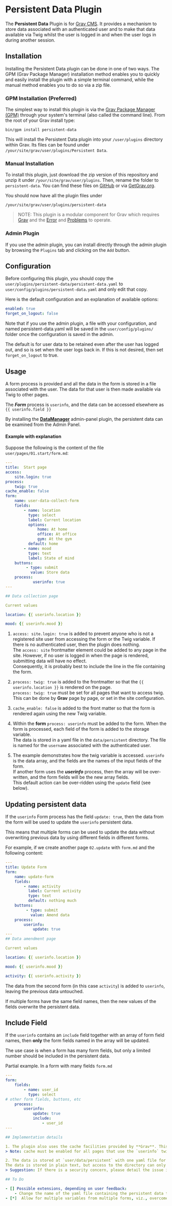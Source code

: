 # Persistent Data Plugin

The **Persistent Data** Plugin is for [Grav CMS](http://github.com/getgrav/grav). It provides a mechanism to store data associated with an authenticated user and to make that data available via Twig whilst the user is logged in and when the user logs in during another session.

## Installation

Installing the Persistent Data plugin can be done in one of two ways. The GPM (Grav Package Manager) installation method enables you to quickly and easily install the plugin with a simple terminal command, while the manual method enables you to do so via a zip file.

### GPM Installation (Preferred)

The simplest way to install this plugin is via the [Grav Package Manager (GPM)](http://learn.getgrav.org/advanced/grav-gpm) through your system's terminal (also called the command line).  From the root of your Grav install type:

    bin/gpm install persistent-data

This will install the Persistent Data plugin into your `/user/plugins` directory within Grav. Its files can be found under `/your/site/grav/user/plugins/Persistent Data`.

### Manual Installation

To install this plugin, just download the zip version of this repository and unzip it under `/your/site/grav/user/plugins`. Then, rename the folder to `persistent-data`. You can find these files on [GitHub](https://github.com/finanalyst/grav-plugin-persistent-data) or via [GetGrav.org](http://getgrav.org/downloads/plugins#extras).

You should now have all the plugin files under

    /your/site/grav/user/plugins/persistent-data

> NOTE: This plugin is a modular component for Grav which requires [Grav](http://github.com/getgrav/grav) and the [Error](https://github.com/getgrav/grav-plugin-error) and [Problems](https://github.com/getgrav/grav-plugin-problems) to operate.

### Admin Plugin

If you use the admin plugin, you can install directly through the admin plugin by browsing the `Plugins` tab and clicking on the `Add` button.

## Configuration

Before configuring this plugin, you should copy the `user/plugins/persistent-data/persistent-data.yaml` to `user/config/plugins/persistent-data.yaml` and only edit that copy.

Here is the default configuration and an explanation of available options:

```yaml
enabled: true
forget_on_logout: false
```

Note that if you use the admin plugin, a file with your configuration, and named persistent-data.yaml will be saved in the `user/config/plugins/` folder once the configuration is saved in the admin.

The default is for user data to be retained even after the user has logged out, and so is set when the user logs back in. If this is not desired, then set `forget_on_logout` to true.

## Usage

A form process is provided and all the data in the form is stored in a file associated with the user. The data for that user is then made available via Twig to other pages.

The ***Form*** process is `userinfo`, and the data can be accessed elsewhere as `{{ userinfo.field }}`

By installing the [**DataManager**](https://github.com/getgrav/grav-plugin-data-manager) admin-panel plugin, the persistent data can be examined from the Admin Panel.

#### Example with explanation

Suppose the following is the content of the file `user/pages/01.start/form.md`:
``` yaml
---
title:  Start page
access:
    site.login: true
process:
    twig: true
cache_enable: false
form:
    name: user-data-collect-form
    fields:
        - name: location
          type: select
          label: Current location
          options:
              home: At home
              office: At office
              gym: At the gym
          default: home
        - name: mood
          type: text
          label: State of mind
    buttons:
         - type: submit
           value: Store data
    process:
            userinfo: true
---

## Data collection page

Current values

location: {{ userinfo.location }}

mood: {{ userinfo.mood }}

```
1. `access: site.login: true` is added to prevent anyone who is not a registered site user from accessing the form or the Twig variable. If there is no authenticated user, then the plugin does nothing.  
The `access: site` frontmatter element could be added to any page in the site. However, if no user is logged in when the page is rendered, submitting data will have no effect.  
Consequently, it is probably best to include the line in the file containing the form.

2. `process: twig: true` is added to the frontmatter so that the `{{ userinfo.location }}` is rendered on the page.   
`process: twig: true` must be set for all pages that want to access twig. This can be done by **Grav** page by page, or set in the site configuration.

1. `cache_enable: false` is added to the front matter so that the form is rendered again using the new Twig variable.

3. Within the **form** `process: userinfo` must be added to the form. When the form is processed, each field of the form is added to the storage variable.  
The data is stored in a yaml file in the `data/persistent` directory. The file is named for the `username` associated with the authenticated user.

4. The example demonstrates how the twig variable is accessed. `userinfo` is the data array, and the fields are the names of the input fields of the form.   
If another form uses the ***userinfo*** process, then the array will be over-written, and the form fields will be the new array fields.  
This default action can be over-ridden using the `update` field (see below).

## Updating persistent data

If the `userinfo` Form process has the field `update: true`, then the data from the form will be used to update the `userinfo` persistent data.

This means that multiple forms can be used to update the data without overwriting previous data by using different fields in different forms.

For example, if we create another page `02.update` with `form.md` and the following content:
```Yaml
---
title: Update Form
form:
    name: update-form
    fields:
        - name: activity
          label: Current activity
          type: text
          default: nothing much
    buttons:
         - type: submit
           value: Amend data
    process:
        userinfo:
            update: true
---
## Data amendment page

Current values

location: {{ userinfo.location }}

mood: {{ userinfo.mood }}

activity: {{ userinfo.activity }}
```
The data from the second form (in this case `activity`) is added to `userinfo`, leaving the previous data untouched.

If multiple forms have the same field names, then the new values of the fields overwrite the persistent data.

## Include Field
If the `userinfo` contains an `include` field together with an array of form field names, then **only** the form fields named in the array will be updated.

The  use case is when a form has many form fields, but only a limited number should be included in the persistent data.

Partial example. In a form with many fields `form.md`
```yaml
---
form:
    fields:
        - name: user_id
          type: select
# other form fields, buttons, etc
    process:
        userinfo:
            update: true
            include:
                - user_id
---

## Implementation details

1. The plugin also uses the cache facilities provided by **Grav**. This means that the data is read from file only once following the login session authenticating the user. Or until new data is provided through the collection form.
> Note: cache must be enabled for all pages that use the `userinfo` twig variable. If cache is not enabled, then the data will be taken from the storage file.

2. The data is stored at `user/data/persistent` with one yaml file for each user.  
The data is stored in plain text, but access to the directory can only be made by the **Grav** system. Consequently, security should be good.
> Suggestion: If there is a security concern, please detail the issue in the `issues` at github.

## To Do

- [] Possible extensions, depending on user feedback:
    - Change the name of the yaml file containing the persistent data to mask the username.
- [*]  Allow for multiple variables from multiple forms, viz., overcome the limitation where a second form with `userinfo` process will override the whole data array.
